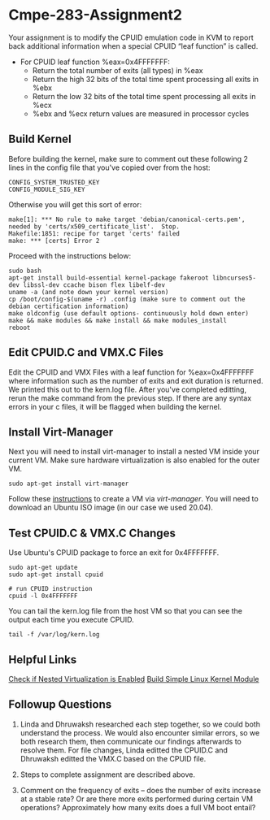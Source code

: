 # Cmpe-283-Assignment2

Your assignment is to modify the CPUID emulation code in KVM to report back additional information when a
special CPUID “leaf function” is called.

- For CPUID leaf function %eax=0x4FFFFFFF:
  - Return the total number of exits (all types) in %eax
  - Return the high 32 bits of the total time spent processing all exits in %ebx
  - Return the low 32 bits of the total time spent processing all exits in %ecx
  - %ebx and %ecx return values are measured in processor cycles 

## Build Kernel
Before building the kernel, make sure to comment out these following 2 lines in the config file that you've copied over from the host: 
```
CONFIG_SYSTEM_TRUSTED_KEY
CONFIG_MODULE_SIG_KEY
```

Otherwise you will get this sort of error: 
```
make[1]: *** No rule to make target 'debian/canonical-certs.pem', needed by 'certs/x509_certificate_list'.  Stop.
Makefile:1851: recipe for target 'certs' failed
make: *** [certs] Error 2

```

Proceed with the instructions below: 

```
sudo bash
apt-get install build-essential kernel-package fakeroot libncurses5-dev libssl-dev ccache bison flex libelf-dev
uname -a (and note down your kernel version)
cp /boot/config-$(uname -r) .config (make sure to comment out the debian certification information)
make oldconfig (use default options- continuously hold down enter)
make && make modules && make install && make modules_install
reboot
```

## Edit CPUID.C and VMX.C Files
Edit the CPUID and VMX Files with a leaf function for %eax=0x4FFFFFFF where information such as the number of exits and exit duration is returned. We printed this out to the kern.log file. After you've completed editting, rerun the make command from the previous step. If there are any syntax errors in your c files, it will be flagged when building the kernel.


## Install Virt-Manager
Next you will need to install virt-manager to install a nested VM inside your current VM. Make sure hardware virtualization is also enabled for the outer VM. 
```
sudo apt-get install virt-manager 
```
Follow these [instructions](https://www.tecmint.com/create-virtual-machines-in-kvm-using-virt-manager/) to create a VM via *virt-manager*. You will need to download an Ubuntu ISO image (in our case we used 20.04).

## Test CPUID.C & VMX.C Changes
Use Ubuntu's CPUID package to force an exit for 0x4FFFFFFF. 
```
sudo apt-get update 
sudo apt-get install cpuid

# run CPUID instruction
cpuid -l 0x4FFFFFFF
```
You can tail the kern.log file from the host VM so that you can see the output each time you execute CPUID. 
```
tail -f /var/log/kern.log
```

## Helpful Links
[Check if Nested Virtualization is Enabled](https://ostechnix.com/how-to-enable-nested-virtualization-in-kvm-in-linux/)
[Build Simple Linux Kernel Module](https://www.geeksforgeeks.org/linux-kernel-module-programming-hello-world-program/)

## Followup Questions
1. Linda and Dhruwaksh researched each step together, so we could both understand the process. We would also encounter similar errors, so we both research them, then communicate our findings afterwards to resolve them. For file changes, Linda editted the CPUID.C and Dhruwaksh editted the VMX.C based on the CPUID file. 

2. Steps to complete assignment are described above. 

4. Comment on the frequency of exits – does the number of exits increase at a stable rate? Or are there
more exits performed during certain VM operations? Approximately how many exits does a full VM
boot entail?
